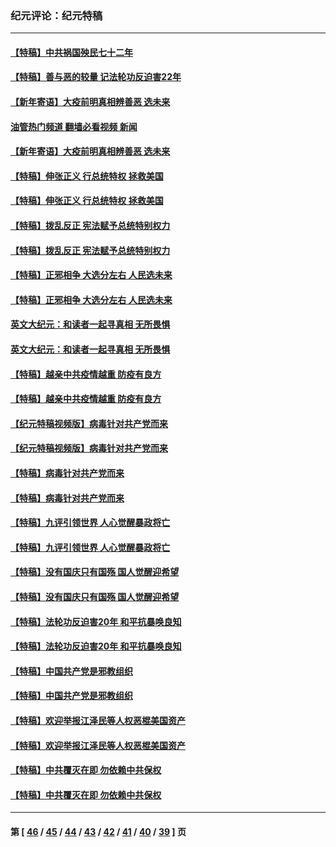 ### 纪元评论：纪元特稿
---
#### [【特稿】中共祸国殃民七十二年](../../pages/nsc424/n13272607.md?12100330) 
#### [【特稿】善与恶的较量 记法轮功反迫害22年](../../pages/nsc424/n13086597.md?12100330) 
#### [【新年寄语】大疫前明真相辨善恶 选未来](../../pages/nsc424/n12660855.md?12100330) 
#### [油管热门频道 翻墙必看视频 新闻](ok?12100330)
#### [【新年寄语】大疫前明真相辨善恶 选未来](../../pages/nsc424/n12660855.md?12100330) 
#### [【特稿】伸张正义 行总统特权 拯救美国](../../pages/nsc424/n12616806.md?12100330) 
#### [【特稿】伸张正义 行总统特权 拯救美国](../../pages/nsc424/n12616806.md?12100330) 
#### [【特稿】拨乱反正 宪法赋予总统特别权力](../../pages/nsc424/n12598306.md?12100330) 
#### [【特稿】拨乱反正 宪法赋予总统特别权力](../../pages/nsc424/n12598306.md?12100330) 
#### [【特稿】正邪相争 大选分左右 人民选未来](../../pages/nsc424/n12545208.md?12100330) 
#### [【特稿】正邪相争 大选分左右 人民选未来](../../pages/nsc424/n12545208.md?12100330) 
#### [英文大纪元：和读者一起寻真相 无所畏惧](../../pages/nsc424/n12542027.md?12100330) 
#### [英文大纪元：和读者一起寻真相 无所畏惧](../../pages/nsc424/n12542027.md?12100330) 
#### [【特稿】越亲中共疫情越重 防疫有良方](../../pages/nsc424/n12042989.md?12100330) 
#### [【特稿】越亲中共疫情越重 防疫有良方](../../pages/nsc424/n12042989.md?12100330) 
#### [【纪元特稿视频版】病毒针对共产党而来](../../pages/nsc424/n11977328.md?12100330) 
#### [【纪元特稿视频版】病毒针对共产党而来](../../pages/nsc424/n11977328.md?12100330) 
#### [【特稿】病毒针对共产党而来](../../pages/nsc424/n11928818.md?12100330) 
#### [【特稿】病毒针对共产党而来](../../pages/nsc424/n11928818.md?12100330) 
#### [【特稿】九评引领世界 人心觉醒暴政将亡](../../pages/nsc424/n11660496.md?12100330) 
#### [【特稿】九评引领世界 人心觉醒暴政将亡](../../pages/nsc424/n11660496.md?12100330) 
#### [【特稿】没有国庆只有国殇 国人觉醒迎希望](../../pages/nsc424/n11549354.md?12100330) 
#### [【特稿】没有国庆只有国殇 国人觉醒迎希望](../../pages/nsc424/n11549354.md?12100330) 
#### [【特稿】法轮功反迫害20年 和平抗暴唤良知](../../pages/nsc424/n11389135.md?12100330) 
#### [【特稿】法轮功反迫害20年 和平抗暴唤良知](../../pages/nsc424/n11389135.md?12100330) 
#### [【特稿】中国共产党是邪教组织](../../pages/nsc424/n11355551.md?12100330) 
#### [【特稿】中国共产党是邪教组织](../../pages/nsc424/n11355551.md?12100330) 
#### [【特稿】欢迎举报江泽民等人权恶棍美国资产](../../pages/nsc424/n11303040.md?12100330) 
#### [【特稿】欢迎举报江泽民等人权恶棍美国资产](../../pages/nsc424/n11303040.md?12100330) 
#### [【特稿】中共覆灭在即 勿依赖中共保权](../../pages/nsc424/n11278510.md?12100330) 
#### [【特稿】中共覆灭在即 勿依赖中共保权](../../pages/nsc424/n11278510.md?12100330) 

---
#### 第 [ [46](./46.md?12100330) / [45](./45.md?12100330) / [44](./44.md?12100330) / [43](./43.md?12100330) / [42](./42.md?12100330) / [41](./41.md?12100330) / [40](./40.md?12100330) / [39](./39.md?12100330) ] 页
